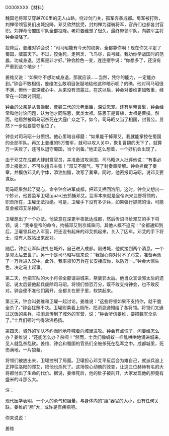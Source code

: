 D000XXXX【材料】



魏国老将邓艾穿越700里的无人山路，绕过剑门关，孤军奔袭成都。蜀军被打败，刘禅带领官员们出城投降。邓艾欣然接受，封刘禅为骠骑将军，官员们也都各封官职。刘禅命令蜀国军队全部投降。老将姜维想了很久，最终带领军队，向魏军主将钟会投降了。

投降后，姜维对钟会说：“司马昭能有今天的权势，全都靠你啊！现在你又平定了蜀国，威震天下。不过，狡兔死，走狗烹，飞鸟尽，良弓藏。我劝你学战国时的范蠡，功成身退，远离是非才好。”钟会脸色一变，连连摆手说：“你想多了，还没有严重到这个地步！”

姜维又说：“如果你不想功成身退，那就应该……当然，凭你的能力，一定能办到。”钟会不敢相信，姜维怎么敢明目张胆地给他这种暗示呢？的确，他对司马昭很不满，但他一直深藏心中，从来没有流露过。在这以后，钟会对姜维更加敬重，经常在一起商讨问题。

钟会的父亲是从曹操起，曹魏三代的元老重臣，深受恩宠。还有皇帝曹髦，钟会经常和他讨论问题，认为他才同陈思，武类太祖。陈思王是曹植，太祖是曹操。然而，他居然被司马昭杀死在大庭广众之下。如今，司马昭又当了相国，封晋公，显然下一步就要篡夺皇位了。

钟会对司马昭十分愤恨。他心里暗自琢磨：“如果能干掉邓艾，我就能掌控在蜀国的全部军队。再加上姜维的5万蜀军，就可以攻入关中，恢复曹魏的天下了。就算万一失败了，还可以退守蜀国，当个刘备。”他正这么想着，一个好机会出现了。

由于邓艾在成都大肆封赏官员，并准备进攻吴国，司马昭派人批评他说：“有事必须上报批准，不可以擅自主张！”邓艾不服气，写了封奏章辩解。钟会拦截了奏章，并模仿邓艾的字体，添油加醋，改写了奏章。同时，他密报司马昭，说邓艾要谋反。

司马昭果然起了疑心，命令钟会进军成都，把邓艾押回洛阳。这时，钟会又想出一个妙计，他要监军卫瓘[guàn]去抓捕邓艾。监军本来就是皇帝派来监督将领的，职责所在，卫瓘无法拒绝。可是，卫瓘手下没有多少兵，如果强行抓捕的话，可能反会被邓艾杀掉的。

卫瓘想出了一个办法。他故意在深更半夜抵达成都，然后传诏书给邓艾的手下将领，说：“我奉皇帝的命令，拘捕邓艾到京城审问，其他人概不追究！”全都通知到后，卫瓘领兵进入军营，将还没有起床的邓艾抓起来，关入了囚车。邓艾的手下将士，没有人敢站出来反对。

随后，钟会让军队驻扎在城外，自己进入成都。刚进城，他就接到两个消息。一个是郭太后去世了。另一个是司马昭写信来说：“我担心你对付不了邓艾，准备再派了一万兵进入汉中。此外，我率领10万兵在长安接应你，以防万一。”钟会大惊失色，决定马上起事。

第二天，他把军队的大小将领全部请进城来，祭奠郭太后。他当众宣读郭太后的遗诏，说太后要他起兵废除司马昭。将领们惊恐万分，既不敢支持钟会，也不敢反对。钟会便不准他们离开，全都关在房子里，软禁起来。

第三天，钟会叫姜维和卫瓘一起讨论。姜维说：“这些将领如果不支持你，就干脆全杀了。”钟会犹豫不决。卫瓘则乘着上厕所，把消息通知给了各将领。将领们又通过送饭的亲兵，把消息传到了城外的军营，说：“钟会听信姜维，要把魏军全杀了。”士兵们顿时气得沸沸扬扬。

第四天，城外的军队不约而同地呼喊着向城里进攻。钟会有点慌了，问姜维怎么办？姜维说：“还能怎么办？杀呗！”然而，士兵们像蚂蚁一样乱哄哄地涌进城来，见人就乱杀乱砍。姜维、钟会和蜀国的官员们全被杀死在乱军之中。成都城里，死伤满地，一片狼藉。

将领们被放出来，卫瓘控制了局面。卫瓘担心邓艾平反后会为难自己，就派兵追上正押往洛阳的邓艾，把他也杀死了。这场惊心动魄的政变，让这三位赫赫有名的大将都付出了生命的代价。据说，姜维死后，他的肚子被剖开，大家发现他的胆竟有盛米的斗那么大。



注：

现代医学表明，一个人的勇气和胆量，与身体内的“胆”器官的大小，没有任何关联。姜维的“胆”大，或许是有疾病吧。



你来说说：

姜维


